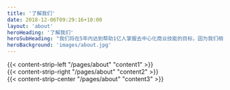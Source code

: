```yaml
---
title: '了解我们'
date: 2018-12-06T09:29:16+10:00
layout: 'about'
heroHeading: '了解我们'
heroSubHeading: "我们将在5年内达到帮助1亿人掌握去中心化商业技能的目标，因为我们相信每多一个人理解去中心化商业，就能为社会多带来一份财富。"
heroBackground: 'images/about.jpg'
---
```


<div>
{{< content-strip-left "/pages/about" "content1" >}}
</div>
<div>
{{< content-strip-right "/pages/about" "content2" >}}
</div>
<div>
{{< content-strip-center "/pages/about" "content3" >}}
</div>
